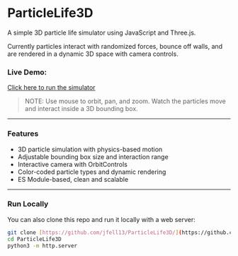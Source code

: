 # ParticleLife3D

A simple 3D particle life simulator using JavaScript and Three.js. 

Currently particles interact with randomized forces, bounce off walls, and are rendered in a dynamic 3D space with camera controls.

### Live Demo:
[Click here to run the simulator](https://jfell13.github.io/ParticleLife3D/)

> NOTE: Use mouse to orbit, pan, and zoom. Watch the particles move and interact inside a 3D bounding box.

---

### Features

- 3D particle simulation with physics-based motion
- Adjustable bounding box size and interaction range
- Interactive camera with OrbitControls
- Color-coded particle types and dynamic rendering
- ES Module-based, clean and scalable

---

### Run Locally

You can also clone this repo and run it locally with a web server:

```bash
git clone [https://github.com/jfell13/ParticleLife3D/](https://github.com/jfell13/ParticleLife3D.git)
cd ParticleLife3D
python3 -m http.server
